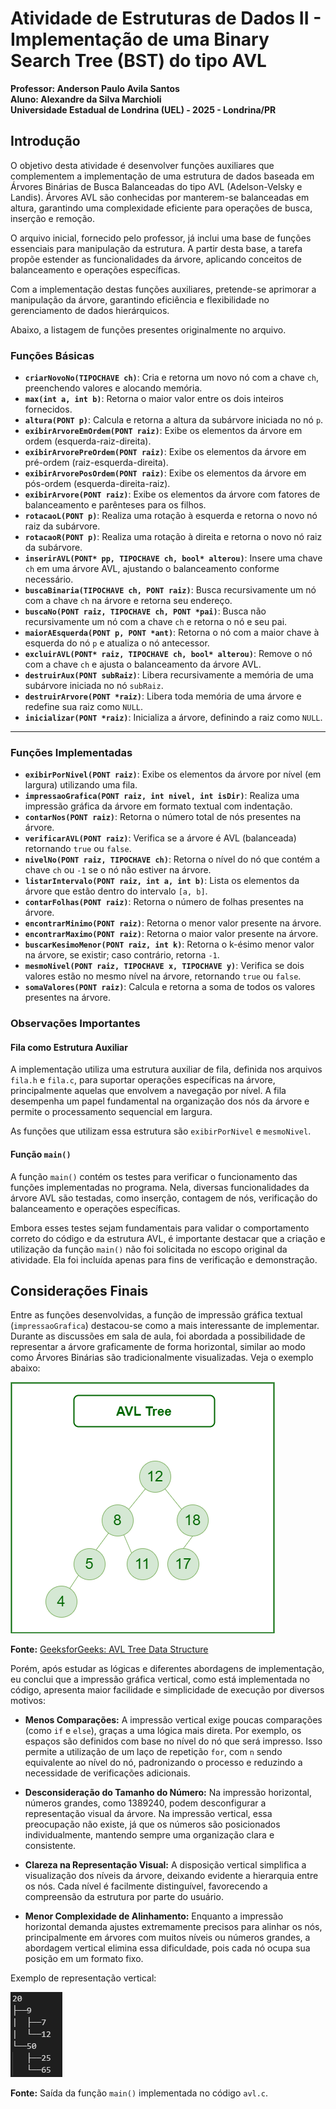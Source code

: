 # Atividade de Estruturas de Dados II - Implementação de uma Binary Search Tree (BST) do tipo AVL

**Professor: Anderson Paulo Avila Santos**  
**Aluno: Alexandre da Silva Marchioli**  
**Universidade Estadual de Londrina (UEL) - 2025 - Londrina/PR**

## Introdução

O objetivo desta atividade é desenvolver funções auxiliares que complementem a implementação de uma estrutura de dados baseada em Árvores Binárias de Busca Balanceadas do tipo AVL (Adelson-Velsky e Landis). Árvores AVL são conhecidas por manterem-se balanceadas em altura, garantindo uma complexidade eficiente para operações de busca, inserção e remoção.

O arquivo inicial, fornecido pelo professor, já inclui uma base de funções essenciais para manipulação da estrutura. A partir desta base, a tarefa propõe estender as funcionalidades da árvore, aplicando conceitos de balanceamento e operações específicas.

Com a implementação destas funções auxiliares, pretende-se aprimorar a manipulação da árvore, garantindo eficiência e flexibilidade no gerenciamento de dados hierárquicos.

Abaixo, a listagem de funções presentes originalmente no arquivo.

### Funções Básicas

- **`criarNovoNo(TIPOCHAVE ch)`**: Cria e retorna um novo nó com a chave `ch`, preenchendo valores e alocando memória.  
- **`max(int a, int b)`**: Retorna o maior valor entre os dois inteiros fornecidos.  
- **`altura(PONT p)`**: Calcula e retorna a altura da subárvore iniciada no nó `p`.  
- **`exibirArvoreEmOrdem(PONT raiz)`**: Exibe os elementos da árvore em ordem (esquerda-raiz-direita).  
- **`exibirArvorePreOrdem(PONT raiz)`**: Exibe os elementos da árvore em pré-ordem (raiz-esquerda-direita).  
- **`exibirArvorePosOrdem(PONT raiz)`**: Exibe os elementos da árvore em pós-ordem (esquerda-direita-raiz).  
- **`exibirArvore(PONT raiz)`**: Exibe os elementos da árvore com fatores de balanceamento e parênteses para os filhos.  
- **`rotacaoL(PONT p)`**: Realiza uma rotação à esquerda e retorna o novo nó raiz da subárvore.  
- **`rotacaoR(PONT p)`**: Realiza uma rotação à direita e retorna o novo nó raiz da subárvore.  
- **`inserirAVL(PONT* pp, TIPOCHAVE ch, bool* alterou)`**: Insere uma chave `ch` em uma árvore AVL, ajustando o balanceamento conforme necessário.  
- **`buscaBinaria(TIPOCHAVE ch, PONT raiz)`**: Busca recursivamente um nó com a chave `ch` na árvore e retorna seu endereço.  
- **`buscaNo(PONT raiz, TIPOCHAVE ch, PONT *pai)`**: Busca não recursivamente um nó com a chave `ch` e retorna o nó e seu pai.  
- **`maiorAEsquerda(PONT p, PONT *ant)`**: Retorna o nó com a maior chave à esquerda do nó `p` e atualiza o nó antecessor.  
- **`excluirAVL(PONT* raiz, TIPOCHAVE ch, bool* alterou)`**: Remove o nó com a chave `ch` e ajusta o balanceamento da árvore AVL.  
- **`destruirAux(PONT subRaiz)`**: Libera recursivamente a memória de uma subárvore iniciada no nó `subRaiz`.  
- **`destruirArvore(PONT *raiz)`**: Libera toda memória de uma árvore e redefine sua raiz como `NULL`.  
- **`inicializar(PONT *raiz)`**: Inicializa a árvore, definindo a raiz como `NULL`.  
---

### Funções Implementadas

- **`exibirPorNivel(PONT raiz)`**: Exibe os elementos da árvore por nível (em largura) utilizando uma fila.  
- **`impressaoGrafica(PONT raiz, int nivel, int isDir)`**: Realiza uma impressão gráfica da árvore em formato textual com indentação.  
- **`contarNos(PONT raiz)`**: Retorna o número total de nós presentes na árvore.  
- **`verificarAVL(PONT raiz)`**: Verifica se a árvore é AVL (balanceada) retornando `true` ou `false`.  
- **`nivelNo(PONT raiz, TIPOCHAVE ch)`**: Retorna o nível do nó que contém a chave `ch` ou `-1` se o nó não estiver na árvore.  
- **`listarIntervalo(PONT raiz, int a, int b)`**: Lista os elementos da árvore que estão dentro do intervalo `[a, b]`.  
- **`contarFolhas(PONT raiz)`**: Retorna o número de folhas presentes na árvore.  
- **`encontrarMinimo(PONT raiz)`**: Retorna o menor valor presente na árvore.  
- **`encontrarMaximo(PONT raiz)`**: Retorna o maior valor presente na árvore.  
- **`buscarKesimoMenor(PONT raiz, int k)`**: Retorna o k-ésimo menor valor na árvore, se existir; caso contrário, retorna `-1`.  
- **`mesmoNivel(PONT raiz, TIPOCHAVE x, TIPOCHAVE y)`**: Verifica se dois valores estão no mesmo nível na árvore, retornando `true` ou `false`.  
- **`somaValores(PONT raiz)`**: Calcula e retorna a soma de todos os valores presentes na árvore.  

### Observações Importantes

#### Fila como Estrutura Auxiliar

A implementação utiliza uma estrutura auxiliar de fila, definida nos arquivos `fila.h` e `fila.c`, para suportar operações específicas na árvore, principalmente aquelas que envolvem a navegação por nível. A fila desempenha um papel fundamental na organização dos nós da árvore e permite o processamento sequencial em largura.

As funções que utilizam essa estrutura são `exibirPorNivel` e `mesmoNivel`.

#### Função `main()`

A função `main()` contém os testes para verificar o funcionamento das funções implementadas no programa. Nela, diversas funcionalidades da árvore AVL são testadas, como inserção, contagem de nós, verificação do balanceamento e operações específicas.

Embora esses testes sejam fundamentais para validar o comportamento correto do código e da estrutura AVL, é importante destacar que a criação e utilização da função `main()` não foi solicitada no escopo original da atividade. Ela foi incluída apenas para fins de verificação e demonstração.

## Considerações Finais

Entre as funções desenvolvidas, a função de impressão gráfica textual (`impressaoGrafica`) destacou-se como a mais interessante de implementar. Durante as discussões em sala de aula, foi abordada a possibilidade de representar a árvore graficamente de forma horizontal, similar ao modo como Árvores Binárias são tradicionalmente visualizadas. Veja o exemplo abaixo:

![Exemplo de representação horizontal de árvore AVL](imagens/avl-tree-horizontal.png)

**Fonte:** [GeeksforGeeks: AVL Tree Data Structure](https://www.geeksforgeeks.org/introduction-to-avl-tree/)

Porém, após estudar as lógicas e diferentes abordagens de implementação, eu conclui que a impressão gráfica vertical, como está implementada no código, apresenta maior facilidade e simplicidade de execução por diversos motivos:

- **Menos Comparações:** A impressão vertical exige poucas comparações (como `if` e `else`), graças a uma lógica mais direta. Por exemplo, os espaços são definidos com base no nível do nó que será impresso. Isso permite a utilização de um laço de repetição `for`, com `n` sendo equivalente ao nível do nó, padronizando o processo e reduzindo a necessidade de verificações adicionais.

- **Desconsideração do Tamanho do Número:** Na impressão horizontal, números grandes, como 1389240, podem desconfigurar a representação visual da árvore. Na impressão vertical, essa preocupação não existe, já que os números são posicionados individualmente, mantendo sempre uma organização clara e consistente.

- **Clareza na Representação Visual:** A disposição vertical simplifica a visualização dos níveis da árvore, deixando evidente a hierarquia entre os nós. Cada nível é facilmente distinguível, favorecendo a compreensão da estrutura por parte do usuário.

- **Menor Complexidade de Alinhamento:** Enquanto a impressão horizontal demanda ajustes extremamente precisos para alinhar os nós, principalmente em árvores com muitos níveis ou números grandes, a abordagem vertical elimina essa dificuldade, pois cada nó ocupa sua posição em um formato fixo.

Exemplo de representação vertical:

![Exemplo de representação vertical de árvore AVL](imagens/avl-tree-vertical.PNG)

**Fonte:** Saída da função `main()` implementada no código `avl.c`.